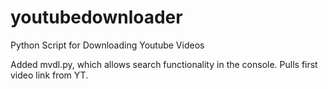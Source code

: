 # youtubedownloader
Python Script for Downloading Youtube Videos

Added mvdl.py, which allows search functionality in the console. Pulls first video link from YT.
